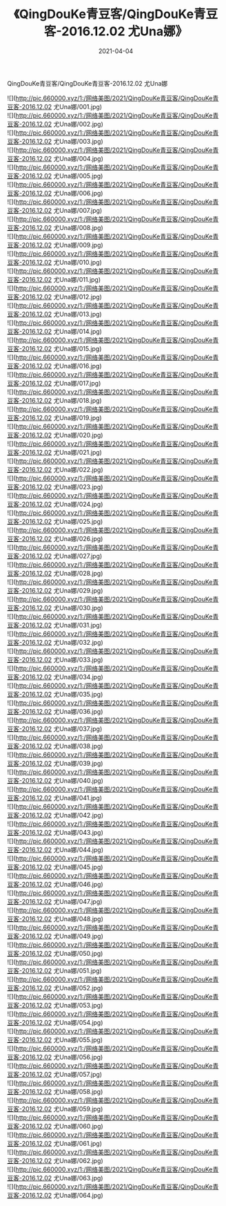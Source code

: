 ﻿---
layout: post
title:  《QingDouKe青豆客/QingDouKe青豆客-2016.12.02 尤Una娜》
date:   2021-04-04
img: http://pic.660000.xyz/1:/网络美图/2021/QingDouKe青豆客/QingDouKe青豆客-2016.12.02 尤Una娜/000.jpg
categories: [美女, 清纯, 唯美]
---

QingDouKe青豆客/QingDouKe青豆客-2016.12.02 尤Una娜

 ![](http://pic.660000.xyz/1:/网络美图/2021/QingDouKe青豆客/QingDouKe青豆客-2016.12.02 尤Una娜/001.jpg) <br>![](http://pic.660000.xyz/1:/网络美图/2021/QingDouKe青豆客/QingDouKe青豆客-2016.12.02 尤Una娜/002.jpg) <br>![](http://pic.660000.xyz/1:/网络美图/2021/QingDouKe青豆客/QingDouKe青豆客-2016.12.02 尤Una娜/003.jpg) <br>![](http://pic.660000.xyz/1:/网络美图/2021/QingDouKe青豆客/QingDouKe青豆客-2016.12.02 尤Una娜/004.jpg) <br>![](http://pic.660000.xyz/1:/网络美图/2021/QingDouKe青豆客/QingDouKe青豆客-2016.12.02 尤Una娜/005.jpg) <br>![](http://pic.660000.xyz/1:/网络美图/2021/QingDouKe青豆客/QingDouKe青豆客-2016.12.02 尤Una娜/006.jpg) <br>![](http://pic.660000.xyz/1:/网络美图/2021/QingDouKe青豆客/QingDouKe青豆客-2016.12.02 尤Una娜/007.jpg) <br>![](http://pic.660000.xyz/1:/网络美图/2021/QingDouKe青豆客/QingDouKe青豆客-2016.12.02 尤Una娜/008.jpg) <br>![](http://pic.660000.xyz/1:/网络美图/2021/QingDouKe青豆客/QingDouKe青豆客-2016.12.02 尤Una娜/009.jpg) <br>![](http://pic.660000.xyz/1:/网络美图/2021/QingDouKe青豆客/QingDouKe青豆客-2016.12.02 尤Una娜/010.jpg) <br>![](http://pic.660000.xyz/1:/网络美图/2021/QingDouKe青豆客/QingDouKe青豆客-2016.12.02 尤Una娜/011.jpg) <br>![](http://pic.660000.xyz/1:/网络美图/2021/QingDouKe青豆客/QingDouKe青豆客-2016.12.02 尤Una娜/012.jpg) <br>![](http://pic.660000.xyz/1:/网络美图/2021/QingDouKe青豆客/QingDouKe青豆客-2016.12.02 尤Una娜/013.jpg) <br>![](http://pic.660000.xyz/1:/网络美图/2021/QingDouKe青豆客/QingDouKe青豆客-2016.12.02 尤Una娜/014.jpg) <br>![](http://pic.660000.xyz/1:/网络美图/2021/QingDouKe青豆客/QingDouKe青豆客-2016.12.02 尤Una娜/015.jpg) <br>![](http://pic.660000.xyz/1:/网络美图/2021/QingDouKe青豆客/QingDouKe青豆客-2016.12.02 尤Una娜/016.jpg) <br>![](http://pic.660000.xyz/1:/网络美图/2021/QingDouKe青豆客/QingDouKe青豆客-2016.12.02 尤Una娜/017.jpg) <br>![](http://pic.660000.xyz/1:/网络美图/2021/QingDouKe青豆客/QingDouKe青豆客-2016.12.02 尤Una娜/018.jpg) <br>![](http://pic.660000.xyz/1:/网络美图/2021/QingDouKe青豆客/QingDouKe青豆客-2016.12.02 尤Una娜/019.jpg) <br>![](http://pic.660000.xyz/1:/网络美图/2021/QingDouKe青豆客/QingDouKe青豆客-2016.12.02 尤Una娜/020.jpg) <br>![](http://pic.660000.xyz/1:/网络美图/2021/QingDouKe青豆客/QingDouKe青豆客-2016.12.02 尤Una娜/021.jpg) <br>![](http://pic.660000.xyz/1:/网络美图/2021/QingDouKe青豆客/QingDouKe青豆客-2016.12.02 尤Una娜/022.jpg) <br>![](http://pic.660000.xyz/1:/网络美图/2021/QingDouKe青豆客/QingDouKe青豆客-2016.12.02 尤Una娜/023.jpg) <br>![](http://pic.660000.xyz/1:/网络美图/2021/QingDouKe青豆客/QingDouKe青豆客-2016.12.02 尤Una娜/024.jpg) <br>![](http://pic.660000.xyz/1:/网络美图/2021/QingDouKe青豆客/QingDouKe青豆客-2016.12.02 尤Una娜/025.jpg) <br>![](http://pic.660000.xyz/1:/网络美图/2021/QingDouKe青豆客/QingDouKe青豆客-2016.12.02 尤Una娜/026.jpg) <br>![](http://pic.660000.xyz/1:/网络美图/2021/QingDouKe青豆客/QingDouKe青豆客-2016.12.02 尤Una娜/027.jpg) <br>![](http://pic.660000.xyz/1:/网络美图/2021/QingDouKe青豆客/QingDouKe青豆客-2016.12.02 尤Una娜/028.jpg) <br>![](http://pic.660000.xyz/1:/网络美图/2021/QingDouKe青豆客/QingDouKe青豆客-2016.12.02 尤Una娜/029.jpg) <br>![](http://pic.660000.xyz/1:/网络美图/2021/QingDouKe青豆客/QingDouKe青豆客-2016.12.02 尤Una娜/030.jpg) <br>![](http://pic.660000.xyz/1:/网络美图/2021/QingDouKe青豆客/QingDouKe青豆客-2016.12.02 尤Una娜/031.jpg) <br>![](http://pic.660000.xyz/1:/网络美图/2021/QingDouKe青豆客/QingDouKe青豆客-2016.12.02 尤Una娜/032.jpg) <br>![](http://pic.660000.xyz/1:/网络美图/2021/QingDouKe青豆客/QingDouKe青豆客-2016.12.02 尤Una娜/033.jpg) <br>![](http://pic.660000.xyz/1:/网络美图/2021/QingDouKe青豆客/QingDouKe青豆客-2016.12.02 尤Una娜/034.jpg) <br>![](http://pic.660000.xyz/1:/网络美图/2021/QingDouKe青豆客/QingDouKe青豆客-2016.12.02 尤Una娜/035.jpg) <br>![](http://pic.660000.xyz/1:/网络美图/2021/QingDouKe青豆客/QingDouKe青豆客-2016.12.02 尤Una娜/036.jpg) <br>![](http://pic.660000.xyz/1:/网络美图/2021/QingDouKe青豆客/QingDouKe青豆客-2016.12.02 尤Una娜/037.jpg) <br>![](http://pic.660000.xyz/1:/网络美图/2021/QingDouKe青豆客/QingDouKe青豆客-2016.12.02 尤Una娜/038.jpg) <br>![](http://pic.660000.xyz/1:/网络美图/2021/QingDouKe青豆客/QingDouKe青豆客-2016.12.02 尤Una娜/039.jpg) <br>![](http://pic.660000.xyz/1:/网络美图/2021/QingDouKe青豆客/QingDouKe青豆客-2016.12.02 尤Una娜/040.jpg) <br>![](http://pic.660000.xyz/1:/网络美图/2021/QingDouKe青豆客/QingDouKe青豆客-2016.12.02 尤Una娜/041.jpg) <br>![](http://pic.660000.xyz/1:/网络美图/2021/QingDouKe青豆客/QingDouKe青豆客-2016.12.02 尤Una娜/042.jpg) <br>![](http://pic.660000.xyz/1:/网络美图/2021/QingDouKe青豆客/QingDouKe青豆客-2016.12.02 尤Una娜/043.jpg) <br>![](http://pic.660000.xyz/1:/网络美图/2021/QingDouKe青豆客/QingDouKe青豆客-2016.12.02 尤Una娜/044.jpg) <br>![](http://pic.660000.xyz/1:/网络美图/2021/QingDouKe青豆客/QingDouKe青豆客-2016.12.02 尤Una娜/045.jpg) <br>![](http://pic.660000.xyz/1:/网络美图/2021/QingDouKe青豆客/QingDouKe青豆客-2016.12.02 尤Una娜/046.jpg) <br>![](http://pic.660000.xyz/1:/网络美图/2021/QingDouKe青豆客/QingDouKe青豆客-2016.12.02 尤Una娜/047.jpg) <br>![](http://pic.660000.xyz/1:/网络美图/2021/QingDouKe青豆客/QingDouKe青豆客-2016.12.02 尤Una娜/048.jpg) <br>![](http://pic.660000.xyz/1:/网络美图/2021/QingDouKe青豆客/QingDouKe青豆客-2016.12.02 尤Una娜/049.jpg) <br>![](http://pic.660000.xyz/1:/网络美图/2021/QingDouKe青豆客/QingDouKe青豆客-2016.12.02 尤Una娜/050.jpg) <br>![](http://pic.660000.xyz/1:/网络美图/2021/QingDouKe青豆客/QingDouKe青豆客-2016.12.02 尤Una娜/051.jpg) <br>![](http://pic.660000.xyz/1:/网络美图/2021/QingDouKe青豆客/QingDouKe青豆客-2016.12.02 尤Una娜/052.jpg) <br>![](http://pic.660000.xyz/1:/网络美图/2021/QingDouKe青豆客/QingDouKe青豆客-2016.12.02 尤Una娜/053.jpg) <br>![](http://pic.660000.xyz/1:/网络美图/2021/QingDouKe青豆客/QingDouKe青豆客-2016.12.02 尤Una娜/054.jpg) <br>![](http://pic.660000.xyz/1:/网络美图/2021/QingDouKe青豆客/QingDouKe青豆客-2016.12.02 尤Una娜/055.jpg) <br>![](http://pic.660000.xyz/1:/网络美图/2021/QingDouKe青豆客/QingDouKe青豆客-2016.12.02 尤Una娜/056.jpg) <br>![](http://pic.660000.xyz/1:/网络美图/2021/QingDouKe青豆客/QingDouKe青豆客-2016.12.02 尤Una娜/057.jpg) <br>![](http://pic.660000.xyz/1:/网络美图/2021/QingDouKe青豆客/QingDouKe青豆客-2016.12.02 尤Una娜/058.jpg) <br>![](http://pic.660000.xyz/1:/网络美图/2021/QingDouKe青豆客/QingDouKe青豆客-2016.12.02 尤Una娜/059.jpg) <br>![](http://pic.660000.xyz/1:/网络美图/2021/QingDouKe青豆客/QingDouKe青豆客-2016.12.02 尤Una娜/060.jpg) <br>![](http://pic.660000.xyz/1:/网络美图/2021/QingDouKe青豆客/QingDouKe青豆客-2016.12.02 尤Una娜/061.jpg) <br>![](http://pic.660000.xyz/1:/网络美图/2021/QingDouKe青豆客/QingDouKe青豆客-2016.12.02 尤Una娜/062.jpg) <br>![](http://pic.660000.xyz/1:/网络美图/2021/QingDouKe青豆客/QingDouKe青豆客-2016.12.02 尤Una娜/063.jpg) <br>![](http://pic.660000.xyz/1:/网络美图/2021/QingDouKe青豆客/QingDouKe青豆客-2016.12.02 尤Una娜/064.jpg) <br>